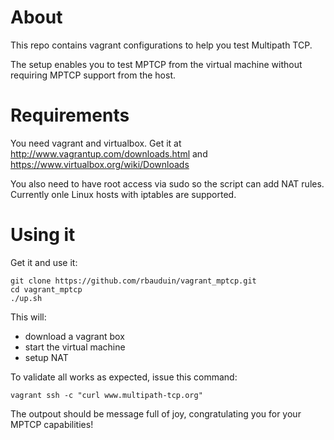 About
=====
This repo contains vagrant configurations to help you test Multipath TCP.

The setup enables you to test MPTCP from the virtual machine without requiring MPTCP 
support from the host.

Requirements
============
You need vagrant and virtualbox. Get it at http://www.vagrantup.com/downloads.html
and https://www.virtualbox.org/wiki/Downloads

You also need to have root access via sudo so the script can add NAT rules.
Currently onle Linux hosts with iptables are supported.

Using it
========

Get it and use it:

    git clone https://github.com/rbauduin/vagrant_mptcp.git
    cd vagrant_mptcp
    ./up.sh

This will:

  * download a vagrant box
  * start the virtual machine
  * setup NAT

To validate all works as expected, issue this command:

    vagrant ssh -c "curl www.multipath-tcp.org"

The outpout should be message full of joy, congratulating you for your MPTCP capabilities!
  